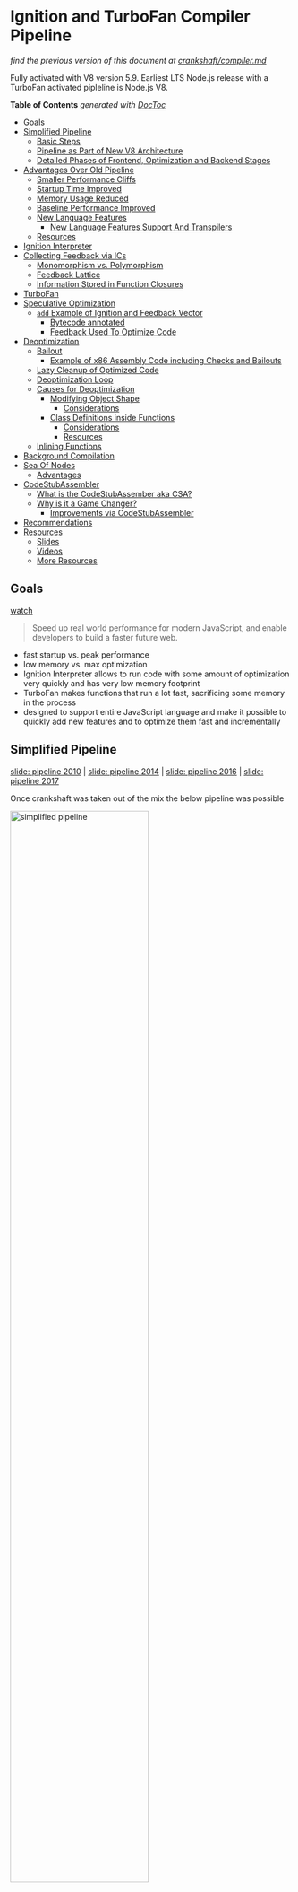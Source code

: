 # Ignition and TurboFan Compiler Pipeline

_find the previous version of this document at
[crankshaft/compiler.md](crankshaft/compiler.md)_

Fully activated with V8 version 5.9. Earliest LTS Node.js release with a TurboFan activated
pipleline is Node.js V8.

<!-- START doctoc generated TOC please keep comment here to allow auto update -->
<!-- DON'T EDIT THIS SECTION, INSTEAD RE-RUN doctoc TO UPDATE -->
**Table of Contents**  *generated with [DocToc](https://github.com/thlorenz/doctoc)*

- [Goals](#goals)
- [Simplified Pipeline](#simplified-pipeline)
  - [Basic Steps](#basic-steps)
  - [Pipeline as Part of New V8 Architecture](#pipeline-as-part-of-new-v8-architecture)
  - [Detailed Phases of Frontend, Optimization and Backend Stages](#detailed-phases-of-frontend-optimization-and-backend-stages)
- [Advantages Over Old Pipeline](#advantages-over-old-pipeline)
  - [Smaller Performance Cliffs](#smaller-performance-cliffs)
  - [Startup Time Improved](#startup-time-improved)
  - [Memory Usage Reduced](#memory-usage-reduced)
  - [Baseline Performance Improved](#baseline-performance-improved)
  - [New Language Features](#new-language-features)
    - [New Language Features Support And Transpilers](#new-language-features-support-and-transpilers)
  - [Resources](#resources)
- [Ignition Interpreter](#ignition-interpreter)
- [Collecting Feedback via ICs](#collecting-feedback-via-ics)
  - [Monomorphism vs. Polymorphism](#monomorphism-vs-polymorphism)
  - [Feedback Lattice](#feedback-lattice)
  - [Information Stored in Function Closures](#information-stored-in-function-closures)
- [TurboFan](#turbofan)
- [Speculative Optimization](#speculative-optimization)
  - [`add` Example of Ignition and Feedback Vector](#add-example-of-ignition-and-feedback-vector)
    - [Bytecode annotated](#bytecode-annotated)
    - [Feedback Used To Optimize Code](#feedback-used-to-optimize-code)
- [Deoptimization](#deoptimization)
  - [Bailout](#bailout)
    - [Example of x86 Assembly Code including Checks and Bailouts](#example-of-x86-assembly-code-including-checks-and-bailouts)
  - [Lazy Cleanup of Optimized Code](#lazy-cleanup-of-optimized-code)
  - [Deoptimization Loop](#deoptimization-loop)
  - [Causes for Deoptimization](#causes-for-deoptimization)
    - [Modifying Object Shape](#modifying-object-shape)
      - [Considerations](#considerations)
    - [Class Definitions inside Functions](#class-definitions-inside-functions)
      - [Considerations](#considerations-1)
      - [Resources](#resources-1)
  - [Inlining Functions](#inlining-functions)
- [Background Compilation](#background-compilation)
- [Sea Of Nodes](#sea-of-nodes)
  - [Advantages](#advantages)
- [CodeStubAssembler](#codestubassembler)
  - [What is the CodeStubAssember aka CSA?](#what-is-the-codestubassember-aka-csa)
  - [Why is it a Game Changer?](#why-is-it-a-game-changer)
    - [Improvements via CodeStubAssembler](#improvements-via-codestubassembler)
- [Recommendations](#recommendations)
- [Resources](#resources-2)
  - [Slides](#slides)
  - [Videos](#videos)
  - [More Resources](#more-resources)

<!-- END doctoc generated TOC please keep comment here to allow auto update -->

## Goals

[watch](https://youtu.be/HDuSEbLWyOY?t=7m22s)

> Speed up real world performance for modern JavaScript, and enable developers to build a
> faster future web.

- fast startup vs. peak performance
- low memory vs. max optimization
- Ignition Interpreter allows to run code with some amount of optimization very quickly and has
  very low memory footprint
- TurboFan makes functions that run a lot fast, sacrificing some memory in the process
- designed to support entire JavaScript language and make it possible to quickly add new
  features and to optimize them fast and incrementally

## Simplified Pipeline

[slide: pipeline 2010](https://docs.google.com/presentation/d/1_eLlVzcj94_G4r9j9d_Lj5HRKFnq6jgpuPJtnmIBs88/edit#slide=id.g2134da681e_0_163) |
[slide: pipeline 2014](https://docs.google.com/presentation/d/1_eLlVzcj94_G4r9j9d_Lj5HRKFnq6jgpuPJtnmIBs88/edit#slide=id.g2134da681e_0_220) |
[slide: pipeline 2016](https://docs.google.com/presentation/d/1_eLlVzcj94_G4r9j9d_Lj5HRKFnq6jgpuPJtnmIBs88/edit#slide=id.g2134da681e_0_249) |
[slide: pipeline 2017](https://docs.google.com/presentation/d/1_eLlVzcj94_G4r9j9d_Lj5HRKFnq6jgpuPJtnmIBs88/edit#slide=id.g2134da681e_0_125)

Once crankshaft was taken out of the mix the below pipeline was possible

<img alt="simplified pipeline" src="http://benediktmeurer.de/images/2016/v8-new-pipeline-20161125.png" width="70%">

### Basic Steps

1. Parse JavaScript into an [AST (abstract syntax tree)](https://en.wikipedia.org/wiki/Abstract_syntax_tree)
2. Generate bytecode from that AST
3. Turn bytecode into sequence of bytecodes by the BytecodeGenerator, which is part of the [Ignition Interpreter](https://v8project.blogspot.com/2016/08/firing-up-ignition-interpreter.html)
  - sequences are divided on a per function basis
4. Execute bytecode sequences via Ignition and collect feedback via inline caches
  - feedback used by Ignition itself to speed up subsequent interpretation of the bytecode
  - feedback used for speculative optimization by TurboFan when code is optimized
5. _Speculatively_ optimize and compile bytecode using collected feedback to generate optimized machine code
  for the current architecture

### Pipeline as Part of New V8 Architecture

<img alt="new v8 pipeline detailed" src="http://benediktmeurer.de/images/2017/architecture-20170301.png" width="70%">

### Detailed Phases of Frontend, Optimization and Backend Stages

[slide](https://docs.google.com/presentation/d/1H1lLsbclvzyOF3IUR05ZUaZcqDxo7_-8f4yJoxdMooU/edit#slide=id.g18ceb14729_0_135)

<img alt="phases" src="http://benediktmeurer.de/images/2017/turbofan-20171213.png" width="70%">

## Advantages Over Old Pipeline

[watch old architecture](https://youtu.be/HDuSEbLWyOY?t=8m51s) | [watch new architecture](https://youtu.be/HDuSEbLWyOY?t=9m21s)

- reduces memory and startup overhead significantly
- AST no longer source of truth that compilers need to agree on
- AST much simpler and smaller in size
- TurboFan uses Ignition bytecode directly to optimize (no re-parse needed)
- bytecode is 25-50% the size of equivalent baseline machine code
- combines cutting-edge IR (intermediate representation) with multi-layered translation +
  optimization pipeline
- relaxed [sea of nodes](#sea-of-nodes) approach allows more effective reordering and optimization when generating
  CFG
- to achieve that fluid code motion, control flow optimizations and precise numerical range
  analysis are used
- clearer separation between JavaScript, V8 and the target architectures allows cleaner, more
  robust generated code and adds flexibility
- generates better quality machine code than Crankshaft JIT
- crossing from JS to C++ land has been minimized using techniques like CodeStubAssembler
- as a result optimizations can be applied in more cases and are attempted more aggressively
- for the same reason (and due to other improvements) TurboFan inlines code more aggressively,
  leading to even more performance improvements

### Smaller Performance Cliffs

- for most websites the optimizing compiler isn't important and could even hurt performance
  (speculative optimizations aren't cheap)
- pages need to load fast and unoptimized code needs to run fast _enough_, esp. on mobile
  devices
- previous V8 implementations suffered from _performance cliffs_
  - optimized code ran super fast (focus on peak performance case)
  - baseline performance was much lower
  - as a result one feature in your code that prevented it's optimization would affect your
    app's performance dramatically, i.e. 100x difference
- TurboFan improves this as
  - widens fast path to ensure that optimized code is more flexible and can accept more types
    of arguments
  - reduces code memory overhead by reusing code generation parts of TurboFan to build Ignition
    interpreter
  - improves slow path

### Startup Time Improved

[watch](https://youtu.be/M1FBosB5tjM?t=43m25s)

- bytecode smaller and faster to generate than machine code (crankshaft)
- bytecode better suited for smaller icache (low end mobile)
- code parsed + AST converted to bytecode only once and optimized from bytecode
- data driven ICs reduced slow path cost (collected in feedback form, previously collected in code form)

### Memory Usage Reduced

[watch](https://youtu.be/M1FBosB5tjM?t=47m20s)

- most important on mobile
- Ignition code up to 8x smaller than Full-Codegen code (crankshaft)

### Baseline Performance Improved

[watch](https://youtu.be/M1FBosB5tjM?t=37m)

- no longer relying on optimizing compiler for _sufficiently_ fast code
- thus improved baseline performance allows delaying optimization until more feedback is collected
- avoids optimizations of infrequently executed code
- leads to less time and resources spent optimizing

### New Language Features

[watch](https://youtu.be/M1FBosB5tjM?t=29m3s) | [watch](https://youtu.be/EdFDJANJJLs?t=20m) | [watch](https://youtu.be/HDuSEbLWyOY?t=11m22s)

- can address optimization killers that Crankshaft couldn't b/c it never supported fundamental techniques needed to do so
- as a result no specific syntax (like `try/catch`) inside a function will cause it not being optimized
- other subtle optimization killers that made performance unpredictable are no longer an issue and if they are they can be easily fixed in TF
  - passing `undefined` as first parameter to `Math.max.apply`
  - mixing strict and sloppy modes
- easier to support future JavaScript features as the JavaScript frontend is clearly separated
  from the architecture dependent backends
- new language features are not useful by just being implemented
- need to be fast (at least matching transpiled code), related optimizations are easier with
  new pipeline
- need to support debugging and be inspectable, this is achieved via better integration with
  Chrome DevTools
- new language features are easier optimized which makes them useable after much shorter time
  after they are introduced to V8 (previously performance issues for new features prevented
  their use in code that needed to run fast)
- performance of ES6 features relative to the ES5 baseline operations per second tracked at [sixspeed](http://incaseofstairs.com/six-speed/)
- at this point ES6 features are almost on par with ES5 versions of same code for most cases

#### New Language Features Support And Transpilers

[watch how to leverage babel optimally](https://youtu.be/HDuSEbLWyOY?t=15m5s)| [read deploying es2015 code](https://philipwalton.com/articles/deploying-es2015-code-in-production-today/)

- using features directly, instead of transpiling, results in smaller code size [watch](https://youtu.be/HDuSEbLWyOY?t=13m)
- additionally less parse time for untranspiled code and easier optimized
- use [babel-preset-env](https://github.com/babel/babel/tree/master/packages/babel-preset-env) to specify browsers to target
- therefore transpile es2015+ selectively

### Resources

- [Digging into the TurboFan JIT](https://v8project.blogspot.com/2015/07/digging-into-turbofan-jit.html)

## Ignition Interpreter

[watch](https://youtu.be/EdFDJANJJLs?t=13m16s) | [read](https://v8project.blogspot.com/2016/08/firing-up-ignition-interpreter.html)

- uses TurboFan's low-level architecture-independent macro-assembly instructions to generate
  bytecode handlers for each _opcode_
- TurboFan compiles these instructions to target architecture including low-level instruction
  selection and machine register allocation
- bytecode passes through inline-optimization stages as it is generated
  - common patterns replaced with faster sequences
  - redundant operations removed
  - minimize number of register transfers
- this results in highly optimized and small interpreter code which can execute the bytecode instructions
  and interact with rest of V8 VM in low overhead manner
- Ignition Interpreter uses a [register machine](https://en.wikipedia.org/wiki/Register_machine)
  with each bytecode specifying inputs and outputs as explicit register operands
- holds its local state in _interpreter registers_
  - some map to _real_ CPU registers
  - others map to specific slots in native machine _stack memory_
- last computed value of each bytecode is kept in special _accumulator_ register minimizing
  load/store operations (from/to explicit registers)
- current stack frame is identified by stack pointer
- program counter points to currently executed instruction in the bytecode
- each bytecode handler tail-calls into the next bytecode handler (indirectly threaded
  interpreter)

## Collecting Feedback via ICs

[watch hidden classes/maps](https://youtu.be/u7zRSm8jzvA?t=6m12s) | [watch](https://youtu.be/u7zRSm8jzvA?t=8m20s) | [watch feedback workflow](https://youtu.be/u7zRSm8jzvA?t=14m58s)

[Inline Caches implemented in JavaScript](http://mrale.ph/blog/2012/06/03/explaining-js-vms-in-js-inline-caches.html)

- gather knowledge about types while program runs
- feedback collected via data-driven approach
- uses _FeedbackVector_ attached to every function, responsible to record and manage all
  execution feedback to later speed up its execution
- _FeedbackVector_ linked from function closure and contains slots to store different kinds
  of feedback
- we can inspect what's inside the _FeedbackVector_ of a function in a debug build of d8 by
  passing the `--allow-natives-syntax` flag and calling `%DebugPrint(fn)`
- if monomorphic compare maps and if they match just load prop at offset in memory, i.e. `mov eax, [eax+0xb]`
- IC feedback slots reserved when AST is created, see them via `--print-ast`, i.e. `Slot(0) at 29`
- collect typeinfo for ~24% of the function's ICs before attempting optimization
- feedback vectors aren't embedded in optimized code but map ids or specific type checks, like for Smis
- see optimization + IC info via [`--trace-opt`](inspection.md#tracing-optimizations)
- evaluate ICs via the  [`--trace-ic` flag](inspection.md#tracing-inline-caches)

### Monomorphism vs. Polymorphism

[watch](https://youtu.be/UJPdhx5zTaw?t=31m30s) | [slide](http://v8-io12.appspot.com/index.html#61)

- operations are monomorphic if hidden classes of arguments are **always** same
- all others are polymorphic at best and megamorphic at worst
- polymorphic: 2-4 different types seen
- monomorphic operations are easier optimized


### Feedback Lattice

- the feedback [lattice](https://en.wikipedia.org/wiki/Lattice#Science,_technology,_and_mathematics)
  describes the possible states of feedback that can be collected about the type of a function
  argument
- all states but _Any_ are considered _monomorphic_ and _Any_ is considered _polymorphic_
- states can only change in one direction, thus going back from _Number_ to _SignedSmall_ is
  not possible for instance

<img alt="feedback lattice" src="http://benediktmeurer.de/images/2017/lattice-20171213.png" width="60%">

### Information Stored in Function Closures

```
+-------------+
|   Closure   |-------+-------------------+--------------------+
+-------------+       |                   |                    |
                      ↓                   ↓                    ↓
               +-------------+  +--------------------+  +-----------------+
               |   Context   |  | SharedFunctionInfo |  | Feedback Vector |
               +-------------+  +--------------------+  +-----------------+
                                          |             | Invocation Count|
                                          |             +-----------------+
                                          |             | Optimized Code  |
                                          |             +-----------------+
                                          |             |    Binary Op    |
                                          |             +-----------------+
                                          |
                                          |             +-----------------+
                                          +-----------> |    Byte Code    |
                                                        +-----------------+
```

- function _Closure_ links to _Context_, _SharedFunctionInfo_ and _FeedbackVector_
- Context: contains values for the _free variables_  of the function
  and provides access to global object
  - [free variables](https://en.wikipedia.org/wiki/Free_variables_and_bound_variables)
    are variables that are neither local nor paramaters to the function, i.e. they are in scope
    of the function but declared outside of it
- SharedFunctionInfo: general info about the function like source position and bytecode
- FeedbackVector: collects feedback via ICs as explained above

## TurboFan

[watch TurboFan history](https://youtu.be/EdFDJANJJLs?t=10m22s) | [watch TurboFan goals](https://youtu.be/EdFDJANJJLs?t=11m44s)

TurboFan is a simple compiler + backend responsible for the following:

- instruction selection + scheduling
  - innovative scheduling algorithm makes use of reordering freedom ([sea of nodes](#sea-of-nodes)) to move
    code out of loops into less frequently executed paths
- register allocation
- code generation
- generates fast code via _speculative optimization_ from the feedback collected while running
  unoptimized bytecode
- architecture specific optimizations exploit features of each target platform for best quality
  code

TurboFan is not just an optimizing compiler:

- interpreter bytecode handlers run on top of TurboFan
- builtins benefit from TurboFan
- code stubs / IC subsystem runs on top of TurboFan
- web assembly code generation (also runs on top of TurboFan by using its back-end passes)

## Speculative Optimization

[watch](https://youtu.be/VhpdsjBUS3g?t=18m53s)

- recompiles and optimizes hot code identified by the runtime profiler
- compiler speculates that kinds of values seen in the past will be see in the future as well
- generates optimized code just for those cases which is not only smaller but also executes at
  peak speed

### `add` Example of Ignition and Feedback Vector

```
   Bytecode                Interpreter State             Machine Stack

+--------------+          +-------------------+         +--------------+
| StackCheck   | <----+   |   stack pointer   |---+     |   receiver   |
+--------------+      |   +-------------------+   |     +--------------+
|   Ldar a1    |      +-- | program counter   |   |     |      a0      |
+--------------+          +-------------------+   |     +--------------+
| Add a0, [0]  |          |   accumulator     |   |     |      a1      |
+--------------+          +-------------------+   |     +--------------+
|   Return     |                                  |     | return addr. |
+--------------+                                  |     +--------------+
                                                  |     |   context    |
                                                  |     +--------------+
                                                  |     |   closure    |
                                                  |     +--------------+
                                                  +---> | frame pointer|
                                                        +--------------+
                                                        |      ...     |
                                                        +--------------+
```

#### Bytecode annotated

```asm
StackCheck    ; check for stack overflow
Ldar a1       ; load a1 into accumulator register
Add a0, [0]   ; load value from a0 register and add it to value in accumulator register
Return        ; end execution, return value in accum. reg. and tranfer control to caller
```

#### Feedback Used To Optimize Code

[slides](https://docs.google.com/presentation/d/1wZVIqJMODGFYggueQySdiA3tUYuHNMcyp_PndgXsO1Y/edit#slide=id.g19e50fc32a_1_24)

- the `[0]` of `Add a0, [0]` refers to _feedback vector slot_ where Ignition stores profiling
  info which later is used by TurboFan to optimize the function
- `+` operator needs to perform a huge amount of checks to cover all cases, but if we assume
  that we always add numbers we don't have to handle those other cases
- additionally numbers don't call side effects and thus the compiler knows that it can
  eliminate the expression as part of the optimization

## Deoptimization

[slides](https://docs.google.com/presentation/d/1Z6oCocRASCfTqGq1GCo1jbULDGS-w-nzxkbVF7Up0u0/edit#slide=id.p) |
[slides](https://docs.google.com/presentation/d/1wZVIqJMODGFYggueQySdiA3tUYuHNMcyp_PndgXsO1Y/edit#slide=id.g19ee040be6_0_180) |
[watch](https://youtu.be/UJPdhx5zTaw?t=36m50s)

- optimizations are speculative and assumptions are made
- if assumption is violated
  - function deoptimized
  - execution resumes in Ignition bytecode
  - in short term execution slows down
  - normal to occur
  - more info about about function collected
  - _better_ optimization attempted
  - if assumptions are violated again, deoptimized again and start over
- too many deoptimizations cause function to be sent to *deoptimization hell*
  - considered not optimizable and no optimization is **ever** attempted again
- assumptions are verified as follows:
  - _code objects_ are verified via a `test` in the _prologue_ of the generated machine code for a
    particular function
  - argument types are verified before entering the function body

### Bailout

[watch bailout example](https://youtu.be/u7zRSm8jzvA?t=26m43s) | [watch walk through TurboFan optimized code with bailouts](https://youtu.be/u7zRSm8jzvA?t=19m36s)

- when assumptions made by optimizing compiler don't hold it bails out to deoptimized code
- on bail out the code object is _thrown_ away as it doesn't handle the current case
- _trampoline_ to unoptimized code (stored in SharedFunctionInfo) used to _jump_ and continue
  execution

#### Example of x86 Assembly Code including Checks and Bailouts

```asm
; x64 machine code generated by TurboFan for the Add Example above
; expecting that both parameters and the result are Smis

leaq rcx, [rip+0x0]             ; load memory address of instruction pointer into rcx
movq rcx, [rcx-0x37]            ; copy code object stored right in front into rcx
testb [rcx+0xf], 0x1            ; check if code object is valid
jnz CompileLazyDeoptimizedCode  ; if not bail out via a jump

[ .. ]                          ; push registers onto stack

cmpq rsp, [r13+0xdb0]           ; enough space on stack to execute code?
jna StackCheck                  ; if not we're sad and raise stack overflow

movq rax, [rbp+0x18]            ; load x into rax
test al, 0x1                    ; check tag bit to ensure x is small integer
jnz Deoptimize                  ; if not bail

movq rbx, [rbp+0x10]            ; load y into rbx
testb rbx, 0x1                  ; check tag bit to ensure y is small integer
jnz Deoptimize                  ; if not bail

[ .. ]                          ; do some nifty conversions via shifts
                                ; and store results in rdx and rcx

addl rdx, rcx                   ; perform add including overflow check
jo Deoptimize                   ; if overflowed bail

[ .. ]                          ; cleanup and return to caller
```

### Lazy Cleanup of Optimized Code

[read](https://v8project.blogspot.com/2017/10/lazy-unlinking.html)

- code objects created during optimization are no longer useful after deoptimization
- on deoptimization embedded fields of code object are invalidated, however code object itself
  is kept alive
- for performance reasons unlinking of code object is postponed until next invocation of the
  function in question

### Deoptimization Loop

[read](https://v8project.blogspot.com/2018/02/v8-release-65.html)

- occurred when optimized code deoptimized and there was _no way to learn what went wrong_
- one cause was altering the shape of the array in the callback function of a second order
  array builtin, i.e. by changing it's length
- TurboFan kept trying to optimized and gave up after ~30 attempts
- starting with V8 v6.5 this is detected and array built in is no longer inlined at that site
  on future optimization attempts

### Causes for Deoptimization

#### Modifying Object Shape

[watch](https://youtu.be/VhpdsjBUS3g?t=21m00s)

- added fields (order matters) to object generate id of hidden class
- adding more fields later on generates new class id which results in code using Point that now gets Point' to be
  deoptimized

[watch](https://youtu.be/VhpdsjBUS3g?t=21m45s)
[watch](https://youtu.be/UJPdhx5zTaw?t=12m18s)

```js
function Point(x, y) {
  this.x = x;
  this.y = y;
}

var p = new Point(1, 2); // => hidden Point class created

// ....

p.z = 3;                 // => another hidden class (Point') created
```

- `Point` class created, code still deoptimized
- functions that have `Point` argument are optimized
- `z` property added which causes `Point'` class to be created
- functions that get passed `Point'` but were optimized for `Point` get deoptimized
- later functions get optimized again, this time supporting `Point` and `Point'` as argument
- [detailed explanation](http://v8-io12.appspot.com/index.html#30)

##### Considerations

- avoid hidden class changes
- initialize all members in the **class constructor** or the **prototype constructor function**
  and **in the same order**
  - this creates one place in your code base where properties are assigned to an Object
  - you may use Object literals, i.e. `const a = {}` or `const a = { b: 1 }`, as they also
    benefit from hidden classes, but the creation of those may be spread around your code base
    and it becomes much harder to verify that you are assigning the same properties in the same
    order

#### Class Definitions inside Functions

```js
function createPoint(x, y) {
  class Point {
    constructor(x, y) {
      this.x = x
      this.y = y
    }

    distance(other) {
      const dx = Math.abs(this.x - other.x)
      const dy = Math.abs(this.y - other.y)
      return dx + dy
    }
  }

  return new Point(x, y)
}
function usePoint(point) {
  // do something with the point
}
```

- defining a class inside `createPoint` results in its definition to be executed on each
  `createPoint` invocation
- executing that definition causes a new prototype to be created along with methods and
  constructor
- thus each new point has a different prototype and thus a different object shape
- passing these objects with differing prototypes to `usePoint` makes that function
  become polymorphic
- V8 gives up on polymorphism after it has seen **more than 4** different object shapes, and enters
  megamorphic state
- as a result `usePoint` won't be optimized
- pulling the `Point` class definition out of the `createPoint` function fixes that issue as
  now the class definition is only executed once and all point prototypes match
- the performance improvement resulting from this simple change is substantial, the exact
  speedup factor depends on the `usePoint` function
- when class or prototype definition is collected it's hidden class (associated maps) are
  collected as well
- need to re-learn hidden classes for short living objects including metadata and all feedback
  collected by inline caches
- references to maps and JS objects from optimized code are considered weak to avoid memory
  leaks

##### Considerations

- always declare classes at the script scope, i.e. _never inside functions_ when it is
  avoidable

##### Resources

- [optimization patterns part1](http://benediktmeurer.de/2017/06/20/javascript-optimization-patterns-part1/)
- [The case of temporary objects in Chrome](http://benediktmeurer.de/2016/10/11/the-case-of-temporary-objects-in-chrome/)

### Inlining Functions

[watch](https://youtu.be/u7zRSm8jzvA?t=26m12s)

- smart heuristics, i.e. how many times was the function called so far

## Background Compilation

[read](https://v8project.blogspot.com/2018/03/background-compilation.html)

- part of the compilation pipeline that doesn't acess objects on the JavaScript heap run on a
  background thread
- via some optimization to the bytecode compiler and how AST is stored and accessed, almost all
  of the compilation of a script happens on a background thread
- only short AST internalizatoin and bytecode finalization happens on main thread

## Sea Of Nodes

[slides](https://docs.google.com/presentation/d/1sOEF4MlF7LeO7uq-uThJSulJlTh--wgLeaVibsbb3tc/edit#slide=id.g5499b9c42_074) |
[slides](https://docs.google.com/presentation/d/1sOEF4MlF7LeO7uq-uThJSulJlTh--wgLeaVibsbb3tc/edit#slide=id.g5499b9c42_0105) |
[read](http://darksi.de/d.sea-of-nodes/)

- doesn't include total order of program, but _control dependencies_ between operations
- instead expresses many possible legal orderings of code
- most efficient ordering and placement can be derived from the _nodes_
  - depends on control dominance, loop nesting, register pressure
- _graph reductions_ applied to further optimize
- total ordering (traditional CFG) is built from that, so code can be generated and registers
  allocated
- entrypoints are TurboFan optimizing compiler and WASM Compiler

### Advantages

[slide](https://docs.google.com/presentation/d/1H1lLsbclvzyOF3IUR05ZUaZcqDxo7_-8f4yJoxdMooU/edit#slide=id.g18ceb14729_0_92)

Flexibility of sea of nodes approach enables the below optimizations.

- better redundant code elimination due to more code motion
- loop peeling
- load/check elimination
- escape analysis [watch](https://youtu.be/KiWEWLwQ3oI?t=7m25s) | [watch](https://youtu.be/KiWEWLwQ3oI?t=17m25s)
  - eliminates non-escaping allocations
  - aggregates like `const o = { foo: 1, bar: 2}` are replaces with scalars like
    `const o_foo = 1; const o_bar = 2`
- representation selection
  - optimizing of number representation via type and range analysis
  - [slides](https://docs.google.com/presentation/d/1sOEF4MlF7LeO7uq-uThJSulJlTh--wgLeaVibsbb3tc/edit#slide=id.g5499b9c42_094)
- redundant store elimination
- control flow elimination
  - turns branch chains into switches
- allocation folding and write barrier elimination
- verify var is only assigned once (SSA - single static assignment)
    - compiler may move the assignment anywhere, i.e. outside a loop
    - may remove redundant checks

## CodeStubAssembler

[watch](https://youtu.be/M1FBosB5tjM?t=23m38s) |
[read](https://v8project.blogspot.com/2017/11/csa.html) |
[slides](https://docs.google.com/presentation/d/1u6bsgRBqyVY3RddMfF1ZaJ1hWmqHZiVMuPRw_iKpHlY/edit#slide=id.g17a3a2e7fd_0_114) |
[slides](https://docs.google.com/presentation/d/1u6bsgRBqyVY3RddMfF1ZaJ1hWmqHZiVMuPRw_iKpHlY/edit#slide=id.p)

### What is the CodeStubAssember aka CSA?

- defines a portable assembly language built on top of TurboFan's backend and adds a C++ based
  API to generate highly portable TurboFan machine-level IR directly
- can generate highly efficient code for parts of slow-paths in JS without crossing to C++
  runtime
- API includes very low-level operations (pretty much assembly), _primitive_ CSA instructions
  that translate directly into one or two assembly instructions
- Macros include fixed set of pre-defined CSA instructions corresponding to most commonly used
  assembly instructions

![CSA pipeline](https://1.bp.blogspot.com/-mWTltdSfO1c/Wg2f-CyCWqI/AAAAAAAAA5E/VOKT8nTzxpQMsZ0Wt-mzB1ivYU2NLg_-gCLcBGAs/s1600/csa.png)
_CSA and JavaScript compilation pipelines_

### Why is it a Game Changer?

The CSA allows much faster iteration when implementing and optimizing new language features due
to the following characteristics.

- CSA includes type verification at IR level to catch many correctness bugs at compile time
- CSA's instruction selector ensures that optimal code is generated on all platforms
- CSA's performs register allocations automatically
- CSA understands API calling conventions, both standard C++ and internal V8 register-based,
  i.e. entry-point stubs into C++ can easily be called from CSA,  making trivial to
  interoperate between CSA generated code and other parts of V8
- CSA-based built in functionality can easily be inlined into Ignition bytecode handlers to
  improve its performance
- builtins are coded in that DSL (no longer [self hosted](https://en.wikipedia.org/wiki/Self-hosting))
- very fast property accesses

#### Improvements via CodeStubAssembler

[slide](https://docs.google.com/presentation/d/1H1lLsbclvzyOF3IUR05ZUaZcqDxo7_-8f4yJoxdMooU/edit#slide=id.g18ceb14721_0_50)

CSA is the basis for fast builtins and thus was used to speed up multiple builtins. Below are a
few examples.

-  [faster Regular Expressions](./js-feature-improvements.md#regular-expressions) sped up by
   removing need to switch between C++ and JavaScript runtimes
- `Object.create` has predictable performance by using CodeStubAssembler
- `Function.prototype.bind` achieved final boost when ported to CodeStubAssembler for a total
  60,000% improvement
- `Promise`s where ported to CodeStubAssembler which resulted in 500% speedup for `async/await`

## Recommendations

[watch](https://youtu.be/M1FBosB5tjM?t=52m54s) |
[watch](https://youtu.be/HDuSEbLWyOY?t=10m36s) |
[slide](https://docs.google.com/presentation/d/1_eLlVzcj94_G4r9j9d_Lj5HRKFnq6jgpuPJtnmIBs88/edit#slide=id.g2134da681e_0_577)

- performance of your code is improved
- less _anti patterns_ aka _you are holding it wrong_
- write idiomatic, declarative JavaScript as in _easy to read_ JavaScript with good data structures and algorithms, including all language features (even functional ones) will execute with predictable, good performance
- instead focus on your application design
- now can handle exceptions where it makes sense as `try/catch/finally` no longer ruins the performance of a function
- use appropriate collections as their performance is on par with the raw use of Objects for same task
  - Maps, Sets, WeakMaps, WeakSets used where it makes sense results in easier maintainable JavaScript as they offer specific functionality to iterate over and inspect their values
- avoid engine specific workarounds aka _CrankshaftScript_, instead file a bug report if you discover a bottleneck

## Resources

- [V8: Behind the Scenes (November Edition) - 2016](http://benediktmeurer.de/2016/11/25/v8-behind-the-scenes-november-edition/)
- [V8: Behind the Scenes (February Edition - 2017)](http://benediktmeurer.de/2017/03/01/v8-behind-the-scenes-february-edition/)
- [An Introduction to Speculative Optimization in V8 - 2017](http://benediktmeurer.de/2017/12/13/an-introduction-to-speculative-optimization-in-v8/)
- [High-performance ES2015 and beyond - 2017](https://v8project.blogspot.com/2017/02/high-performance-es2015-and-beyond.html)
- [Launching Ignition and TurboFan - 2017](https://v8project.blogspot.com/2017/05/launching-ignition-and-turbofan.html)
- [lazy unlinking of deoptimized functions - 2017](https://v8project.blogspot.com/2017/10/lazy-unlinking.html)
- [Taming architecture complexity in V8 — the CodeStubAssembler - 2017](https://v8project.blogspot.com/2017/11/csa.html)
- [V8 release v6.5 - 2018](https://v8project.blogspot.com/2018/02/v8-release-65.html)
- [Background compilation - 2018](https://v8project.blogspot.com/2018/03/background-compilation.html)
- [Sea of Nodes - 2015](http://darksi.de/d.sea-of-nodes/)

### Slides

- [CodeStubAssembler: Redux - 2016](https://docs.google.com/presentation/d/1u6bsgRBqyVY3RddMfF1ZaJ1hWmqHZiVMuPRw_iKpHlY/edit#slide=id.p)
- [Deoptimization in V8 - 2016](https://docs.google.com/presentation/d/1Z6oCocRASCfTqGq1GCo1jbULDGS-w-nzxkbVF7Up0u0/edit#slide=id.p)
- [Turbofan IR - 2016](https://docs.google.com/presentation/d/1Z9iIHojKDrXvZ27gRX51UxHD-bKf1QcPzSijntpMJBM/edit#slide=id.p)
- [TurboFan: A new code generation architecture for V8 - 2017](https://docs.google.com/presentation/d/1_eLlVzcj94_G4r9j9d_Lj5HRKFnq6jgpuPJtnmIBs88/edit#slide=id.p)
- [Fast arithmetic for dynamic languages - 2016](https://docs.google.com/presentation/d/1wZVIqJMODGFYggueQySdiA3tUYuHNMcyp_PndgXsO1Y/edit#slide=id.p)
- [An overview of the TurboFan compiler - 2016](https://docs.google.com/presentation/d/1H1lLsbclvzyOF3IUR05ZUaZcqDxo7_-8f4yJoxdMooU/edit#slide=id.p)
- [TurboFan JIT Design - 2016](https://docs.google.com/presentation/d/1sOEF4MlF7LeO7uq-uThJSulJlTh--wgLeaVibsbb3tc/edit#slide=id.p)

### Videos

- [performance improvements in latest V8 - 2017](https://youtu.be/HDuSEbLWyOY?t=4m58s)
- [V8 and how it listens to you - ICs and FeedbackVectors - 2017](https://www.youtube.com/watch?v=u7zRSm8jzvA)
- [Escape Analysis in V8 - 2018](https://www.youtube.com/watch?v=KiWEWLwQ3oI)

### More Resources

- [TurboFan wiki](https://github.com/v8/v8/wiki/TurboFan)
